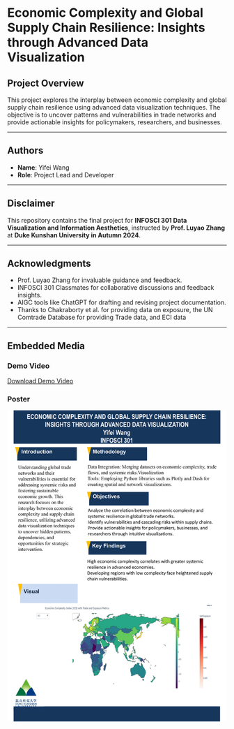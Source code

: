 # Economic Complexity and Global Supply Chain Resilience: Insights through Advanced Data Visualization

## Project Overview
This project explores the interplay between economic complexity and global supply chain resilience using advanced data visualization techniques. The objective is to uncover patterns and vulnerabilities in trade networks and provide actionable insights for policymakers, researchers, and businesses.

---

## Authors
- **Name**: Yifei Wang
- **Role**: Project Lead and Developer
---

## Disclaimer
This repository contains the final project for **INFOSCI 301 Data Visualization and Information Aesthetics**, instructed by **Prof. Luyao Zhang** at **Duke Kunshan University in Autumn 2024**.

---

## Acknowledgments
- Prof. Luyao Zhang for invaluable guidance and feedback.
- INFOSCI 301 Classmates for collaborative discussions and feedback insights.
- AIGC tools like ChatGPT for drafting and revising project documentation.
- Thanks to Chakraborty et al. for providing data on exposure,  the UN Comtrade Database for providing Trade data, and ECI data


---
## Embedded Media
### Demo Video
[Download Demo Video](emo%20Video_INFOSCI%20301_Yifei%20Wang.mp4)

### Poster
![Project Poster](Poster/Poster-1.png)
